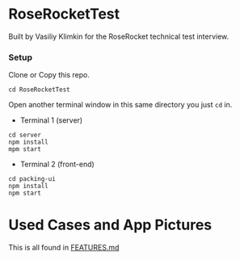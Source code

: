 # RoseRocketTest

Built by Vasiliy Klimkin for the RoseRocket technical test interview.

### Setup

Clone or Copy this repo.
```
cd RoseRocketTest
```
Open another terminal window in this same directory you just `cd` in.

- Terminal 1 (server)
```
cd server
npm install
mpm start
```
- Terminal 2 (front-end)
```
cd packing-ui
npm install
npm start
```

# Used Cases and App Pictures

This is all found in [FEATURES.md](https://github.com/vasiliy-klimkin/RoseRocketTest/blob/master/FEATURES.md)
